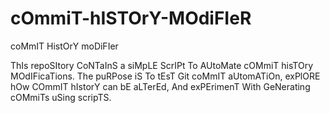 # cOmmiT-hISTOrY-MOdiFIeR
coMmIT HistOrY moDiFIer

ThIs repoSItory CoNTaInS a siMpLE ScrIPt To AUtoMate cOMmiT hisTOry MOdIFicaTions. The puRPose iS To tEsT Git coMmIT aUtomATiOn, exPlORE hOw COmmIT hIstorY can bE aLTerEd, And exPErimenT With GeNerating cOMmiTs uSing scripTS.
